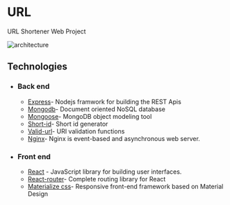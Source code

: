 # URL
URL Shortener Web Project


<img src="sketch/architecture.png" alt="architecture" />

## Technologies

- ### Back end

  - [Express](https://expressjs.com/)- Nodejs framwork for building the REST Apis
  - [Mongodb](http://mongodb.com/)- Document oriented NoSQL database
  - [Mongoose](https://http://mongoosejs.com)- MongoDB object modeling tool
  - [Short-id](https://github.com/dylang/shortid)- Short id generator
  - [Valid-url](https://github.com/ogt/valid-url)- URI validation functions
  - [Nginx](https://www.nginx.com)- Nginx is event-based and asynchronous web server.

- ### Front end

  - [React](https://reactjs.org/) - JavaScript library for building user interfaces.
  - [React-router](https://github.com/ReactTraining/react-router)- Complete routing library for React
  - [Materialize css](http://materializecss.com/)- Responsive front-end framework based on Material Design
